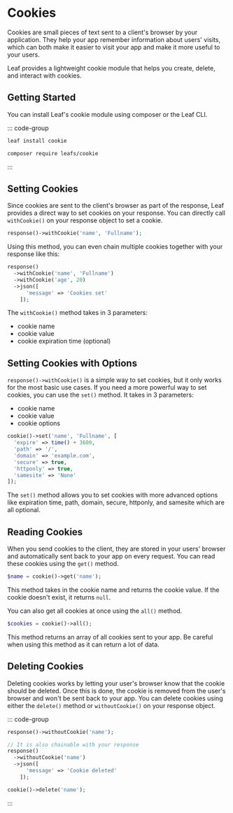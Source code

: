 # Cookies

Cookies are small pieces of text sent to a client's browser by your application. They help your app remember information about users' visits, which can both make it easier to visit your app and make it more useful to your users.

Leaf provides a lightweight cookie module that helps you create, delete, and interact with cookies.

## Getting Started

You can install Leaf's cookie module using composer or the Leaf CLI.

::: code-group

```bash [Leaf CLI]
leaf install cookie
```

```bash [Composer]
composer require leafs/cookie
```

:::

## Setting Cookies

Since cookies are sent to the client's browser as part of the response, Leaf provides a direct way to set cookies on your response. You can directly call `withCookie()` on your response object to set a cookie.

```php
response()->withCookie('name', 'Fullname');
```

Using this method, you can even chain multiple cookies together with your response like this:

```php
response()
  ->withCookie('name', 'Fullname')
  ->withCookie('age', 20)
  ->json([
      'message' => 'Cookies set'
    ]);
```

The `withCookie()` method takes in 3 parameters:

- cookie name
- cookie value
- cookie expiration time (optional)

## Setting Cookies with Options

`response()->withCookie()` is a simple way to set cookies, but it only works for the most basic use cases. If you need a more powerful way to set cookies, you can use the `set()` method. It takes in 3 parameters:

- cookie name
- cookie value
- cookie options

```php
cookie()->set('name', 'Fullname', [
  'expire' => time() + 3600,
  'path' => '/',
  'domain' => 'example.com',
  'secure' => true,
  'httponly' => true,
  'samesite' => 'None'
]);
```

The `set()` method allows you to set cookies with more advanced options like expiration time, path, domain, secure, httponly, and samesite which are all optional.

## Reading Cookies

When you send cookies to the client, they are stored in your users' browser and automatically sent back to your app on every request. You can read these cookies using the `get()` method.

```php
$name = cookie()->get('name');
```

This method takes in the cookie name and returns the cookie value. If the cookie doesn't exist, it returns `null`.

You can also get all cookies at once using the `all()` method.

```php
$cookies = cookie()->all();
```

This method returns an array of all cookies sent to your app. Be careful when using this method as it can return a lot of data.

## Deleting Cookies

Deleting cookies works by letting your user's browser know that the cookie should be deleted. Once this is done, the cookie is removed from the user's browser and won't be sent back to your app. You can delete cookies using either the `delete()` method or `withoutCookie()` on your response object.

::: code-group

```php [Response Object]
response()->withoutCookie('name');

// It is also chainable with your response
response()
  ->withoutCookie('name')
  ->json([
      'message' => 'Cookie deleted'
    ]);
```

```php [Cookie Object]
cookie()->delete('name');
```

:::

